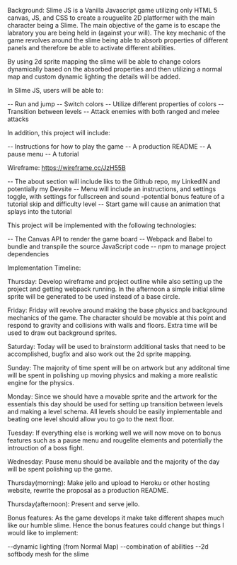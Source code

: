Background: 
Slime JS is a Vanilla Javascript game utilizing only HTML 5 canvas, JS, and CSS to create a rouguelite 2D platformer with the main character being a Slime. The main objective of the game is to escape the labratory you are being held in (against your will). The key mechanic of the game revolves around the slime being able to absorb properties of different panels and therefore be able to activate different abilities.

By using 2d sprite mapping the slime will be able to change colors dynamically based on the absorbed properties and then utilizing a normal map and custom dynamic lighting the details will be added.


In Slime JS, users will be able to:

-- Run and jump
-- Switch colors
-- Utilize different properties of colors 
-- Transition between levels 
-- Attack enemies with both ranged and melee attacks


In addition, this project will include:

-- Instructions for how to play the game
-- A production README 
-- A pause menu
-- A tutorial


Wireframe: https://wireframe.cc/JzH55B

-- The about section will include liks to the Github repo, my LinkedIN and potentially my Devsite
-- Menu will include an instructions, and settings toggle, with settings for fullscreen and sound
    -potential bonus feature of a tutorial skip and difficulty level
-- Start game will cause an animation that splays into the tutorial


This project will be implemented with the following technologies:

 -- The Canvas API to render the game board
 -- Webpack and Babel to bundle and transpile the source JavaScript code
 -- npm to manage project dependencies


Implementation Timeline:

Thursday: Develop wireframe and project outline while also setting up the project and getting webpack running. In the afternoon a simple initial slime sprite will be generated to be used instead of a base circle.

Friday: Friday will revolve around making the base physics and background mechanics of the game. The character should be movable at this point and respond to gravity and collisions with walls and floors. Extra time will be used to draw out background sprites.  

Saturday: Today will be used to brainstorm additional tasks that need to be accomplished, bugfix and also work out the 2d sprite mapping.

Sunday: The majority of time spent will be on artwork but any additonal time will be spent in polishing up moving physics and making a more realistic engine for the physics.

Monday: Since we should have a movable sprite and the artwork for the essentials this day should be used for setting up transition between levels and making a level schema. All levels should be easily implementable and beating one level should allow you to go to the next floor.

Tuesday: If everything else is working well we will now move on to bonus features such as a pause menu  and rougelite elements and potentially the introuction of a boss fight.

Wednesday: Pause menu should be available and the majority of the day will be spent polishing up the game.

Thursday(morning): Make jello and upload to Heroku or other hosting website, rewrite the proposal as a production README.

Thursday(afternoon): Present and serve jello.


Bonus features:
As the game develops it make take different shapes much like our humble slime. Hence the bonus features could change but things I would like to implement:

--dynamic lighting (from Normal Map)
--combination of abilities 
--2d softbody mesh for the slime
